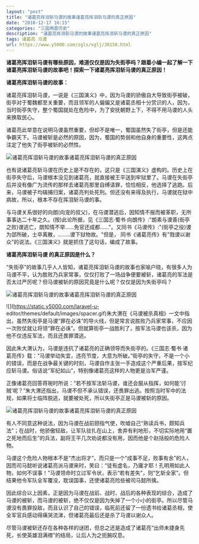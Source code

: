 ```yaml
---
layout: "post"
title: "诸葛亮挥泪斩马谡的故事诸葛亮挥泪斩马谡的真正原因"
date: "2018-12-17 16:15"
categories: "三国两晋历史"
description: "诸葛亮挥泪斩马谡的故事诸葛亮挥泪斩马谡的真正原因"
tags: 诸葛亮 马谡
url: https://www.y5000.com/zgls/sglj/38158.html
---
```






**诸葛亮挥泪斩马谡有哪些原因，难道仅仅是因为失街亭吗？跟着小编一起了解一下诸葛亮挥泪斩马谡的故事吧！探索一下诸葛亮挥泪斩马谡的真正原因！**

 **诸葛亮挥泪斩马谡的故事：**

诸葛亮挥泪斩马谡，一说是《三国演义》中，因为马谡的骄傲自大导致街亭被破，街亭对于蜀魏都至关重要，而且领军的人偏偏又是诸葛丞相十分赏识的人，因为，当时街亭失守，整个蜀国就处在危险中，为了安抚朝野上下，不得不用马谡的人头来换取民心。

诸葛亮此举意在说明马谡虽然重要，但却不是唯一，蜀国虽然失了街亭，但是还能争霸天下。马谡被斩是必然的原因，因为，蜀国的势弱和他自身的重要性，这两点注定了他失了街亭被斩的必然性。

![诸葛亮挥泪斩马谡的故事诸葛亮挥泪斩马谡的真正原因](https://img.y5000.com/uploads/allimg/181130/221fb875da657bec7164815cab91fd67.jpg)

也有说诸葛亮斩马谡在历史上是不存在的，这只是《三国演义》虚构的。历史上在街亭失守后，马谡根本没见到诸葛亮，就直接被王平送到牢狱里了。马谡在失街亭后并没有像广为流传的那样去诸葛亮那里自缚请罪，恰恰相反，他选择了逃跑。后来，马谡被子均辑捕归案，诸葛亮判处死刑。但还没有来得及执行，马谡就在狱中病故，所以，根本不存在挥泪斩马谡的事。

与马谡关系很好的向朗(向宠的叔父)，在马谡潜逃后，因知情不报而被革职，无所事事达二十年之久。(按)此论所据，见《三国志·蜀书·向朗传》:"朗素与谡善(街亭之败)谡逃亡，朗知情不举......免官还成都......"。又同书《马谡传》:"(街亭之役)谡为郃所破，士卒离散，........谡下狱物故。"但是，
同书《诸葛亮传》有"戮谡以谢众"的说法。《三国演义》就是抓住了这句话，编成了故事。

 **诸葛亮挥泪斩马谡 的真正原因是什么？**

“失街亭”的故事几乎人人皆知，诸葛亮挥泪斩马谡的故事也家喻户晓，有很多人为马谡不平，认为胜败乃兵家常事，仅仅打败了一场战争便要被斩，诸葛亮的军法是否太过严厉呢？但马谡被斩的原因究竟是什么呢？仅仅是因为失街亭吗？

![诸葛亮挥泪斩马谡的故事诸葛亮挥泪斩马谡的真正原因](https://img.y5000.com/uploads/allimg/181130/23d85f26b8055a9e18ab01fa2cbbc1b5.jpg)

![](https://static.y5000.com/laravel-u-
editor/themes/default/images/spacer.gif)朱大渭在《马谡被杀真相》一文中指出，虽然失街亭是马谡“罪在必诛”的导火线，但是常言说胜败乃兵家常事，不应因一次败仗就让将领“罪在必诛”。但就算街亭一战胜利了，按军法马谡也该杀，因为他不仅违反军法，而且还畏罪潜逃。

因此朱大渭认为，马谡是违抗了诸葛亮的正确领导而失街亭的。《三国志·蜀书·诸葛亮传》载：“马谡举动失宜，违亮节度，大意为所破。”街亭的失守，不是一个小的错误，而是在战争最关键的时刻，马谡自作主张一手造成这个严重后果，按军纪应斩马谡。俗话说“军纪如山”，特别像诸葛亮这样的人物更是治军严谨。

正像诸葛亮回答蒋琬时所说：“若不按军法斩马谡，谁还会服从指挥，如何能‘讨贼’呢？”朱大渭还指出，马谡不但不承认错误，还畏罪出逃。按照当时军中的法规，如果将士临阵脱逃，就要被处死，所以失街亭正是马谡被斩的原因。

![诸葛亮挥泪斩马谡的故事诸葛亮挥泪斩马谡的真正原因](https://img.y5000.com/uploads/allimg/181130/40d84f3722aa11f3dcaf6d663e2e1cad.jpg)

有人不同意这种说法，因为马谡在战前颐指气使，吹嘘自己“熟读兵书，颇知兵法”；在战时，他骄傲轻敌，让军队驻扎在山上，舍弃有利地形，不切实际地用“置之死地而后生”的兵法，副将王平几次劝说都没有用，因而他是个赵括般的危险人物。

马谡这个危险人物根本不是“杰出将才”，而只是一个“成事不足，败事有余”的人，因而司马懿听说诸葛亮派马谡来时，笑曰：“徒有虚名，乃庸才耶！孔明用如此人物，如何不误事！”马谡领命时立过军令状，表示“若有差失”，则“乞斩全家”。但结果他令军队全军覆没，耽误国事，还使诸葛亮险些被司马懿所擒。

因此综合以上因素，正是因为马谡在战前、战时、战后的各种表现的综合，造成了马谡的被斩，而马谡的被斩，绝不仅仅是因为失掉了一个小小的街亭。所以尽管马谡没有畏罪投敌，而且认识了自己的错误，临死前还留了一份遗书给诸葛丞相，使全军官兵感动得痛哭流涕，但诸葛亮最后还是杀了马谡以谢众人。

尽管马谡被斩还存在各种各样的谜团，但总之还是造成了诸葛亮“出师未捷身先死，长使英雄泪满襟”的结局，让后人为之扼腕叹息。
